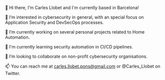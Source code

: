👋 Hi there, I’m Carles Llobet and I'm currently based in Barcelona!

👀 I’m interested in cybersecurity in general, with an special focus on Application Security and DevSecOps processes.

🔭 I’m currently working on several personal projects related to Home Automation.

🌱 I'm currently learning security automation in CI/CD pipelines.

💞️ I’m looking to collaborate on non-profit cybersecurity organisations.

📫 You can reach me at carles.llobet.pons@gmail.com or @Carles_Llobet on Twitter.
